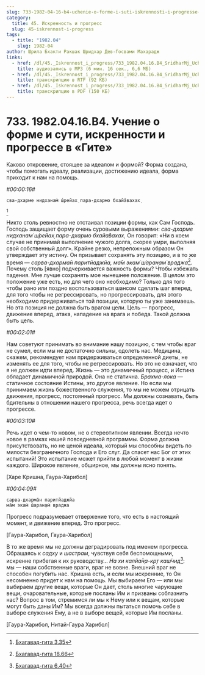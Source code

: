 ```yaml
---
slug: 733-1982-04-16-b4-uchenie-o-forme-i-suti-iskrennosti-i-progresse-v-gite
category:
  title: 45. Искренность и прогресс
  slug: 45-iskrennost-i-progress
tags:
  - title: "1982.04"
    slug: 1982-04
author: Шрила Бхакти Ракшак Шридхар Дев-Госвами Махарадж
links:
  - href: /dl/45._Iskrennost_i_progress/733_1982.04.16.B4_SridharMj_Uchenie_o_forme_i_suti_iskrennosti_i_progresse_v_Gite.mp3
    title: аудиозапись в MP3 (6 мин. 16 сек., 6,6 МБ)
  - href: /dl/45._Iskrennost_i_progress/733_1982.04.16.B4_SridharMj_Uchenie_o_forme_i_suti_iskrennosti_i_progresse_v_Gite.rtf
    title: транскрипцию в RTF (92 КБ)
  - href: /dl/45._Iskrennost_i_progress/733_1982.04.16.B4_SridharMj_Uchenie_o_forme_i_suti_iskrennosti_i_progresse_v_Gite.pdf
    title: транскрипцию в PDF (150 КБ)
---
```


# 733. 1982.04.16.B4. Учение о форме и сути, искренности и прогрессе в  «Гите»

Каково откровение, стоящее за идеалом и формой? Форма создана, чтобы помогать идеалу, реализации, достижению идеала, форма приходит к нам на помощь.

*#00:00:16#*

    сва-дхарме нидханам̇ ш́рейах̣ пара-дхармо бхайа̄вахах̣
[^_ftn1]

Никто столь ревностно не отстаивал позиции формы, как Сам Господь. Господь защищает форму очень суровыми выражениями: *сва-дхарме нидханам̇ ш́рейах̣ пара-дхармо бхайа̄вахах̣.* Он говорит: «Ни в коем случае не принимай выполнение чужого долга, скорее умри, выполняя свой собственный долг». Крайне резко, непреложным образом Он утверждает эту истину. Он призывает сохранять эту позицию, и в то же время — *сарва-дхарма̄н паритйаджйа, ма̄м экам̇ ш́аран̣ам̇ враджа*[^_ftn2]. Почему столь [явно] подчеркивается важность формы? Чтобы избежать падения. Мне лучше сохранять мое нынешнее положение. В целом это положение уже есть, но для чего оно необходимо? Только для того чтобы рано или поздно воспользоваться шансом сделать шаг вперед, для того чтобы не регрессировать, но прогрессировать, для этого необходимо придерживаться той позиции, которую ты уже занимаешь. Но эта позиция не должна быть врагом цели. Цель — прогресс, движение вперед, атака, нападение на врага и победа. Такой должна быть цель.

*#00:02:01#*

Нам советуют принимать во внимание нашу позицию, с тем чтобы враг не сумел, если мы не достаточно сильны, одолеть нас. Медицина, скажем, рекомендует нам придерживаться определенной диеты, не изменять ее для того, чтобы не регрессировать. Но это не означает, что я не должен идти вперед. Жизнь — это динамичный процесс, и Истина обладает динамичной природой. Она не статична. *Брахма-лока* — статичное состояние Истины, это другое явление. Но если мы принимаем жизнь божественного служения, то мы не можем отрицать движения, прогресс, постоянный прогресс. Мы должны сознавать, быть бдительны в отношении нашего прогресса, речь всегда идет о прогрессе.

*#00:03:10#*

Речь идет о чем-то новом, не о стереотипном явлении. Всегда нечто новое в рамках нашей повседневной программы. Форма должна присутствовать, но не ценой идеала, который мы способны видеть по милости безграничного Господа и Его слуг. Да спасет нас Бог от этих испытаний! Это испытание может прийти в любой момент в жизни каждого. Широкое явление, обширное, мы должны ясно понять.

[Харе Кришна, Гаура-Харибол]

*#00:04:09#*

    сарва-дхарма̄н паритйаджйа
    ма̄м экам̇ ш́аран̣ам̇ враджа

Прогресс подразумевает отвержение того, что есть в настоящий момент, и движение вперед. Это прогресс.

[Гаура-Харибол, Гаура-Харибол]

В то же время мы не должны деградировать под именем прогресса. Обращаясь к *садху* и *шастрам*, чувствуя себя беспомощными, искренне прибегая к их руководству… *На хи калйа̄н̣а-кр̣т каш́чид*[^_ftn3]: мы — наши собственные враги, враг не вовне. Внешний враг не способен погубить нас. Кришна есть, и если мы искренние, то Он несомненно придет к нам на помощь. Мы выбираем Его — или мы выбираем другие вещи, которые Он дает, столь многие чарующие вещи, очаровательные, которые посланы Им и призваны соблазнить нас? Вопрос в том, стремимся ли мы к Нему или к вещам, которые могут быть даны Им? Мы всегда должны пытаться помочь себе в выборе служения Ему, а не в выборе вещей, которые Им посланы.

[Гаура-Харибол, Нитай-Гаура Харибол]



[^_ftn1]: [Бхагавад-гита 3.35](../notes/bhagavad-gita/bhagavad-gita-3-35.md)

[^_ftn2]: [Бхагавад-гита 18.66](../notes/bhagavad-gita/bhagavad-gita-18-66.md)

[^_ftn3]: [Бхагавад-гита 6.40](../notes/bhagavad-gita/bhagavad-gita-6-40.md)
